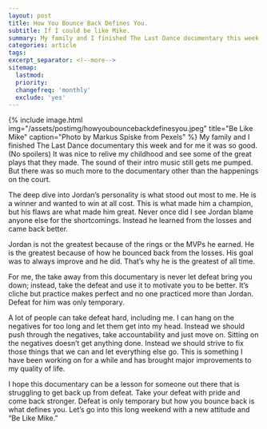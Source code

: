 ```yaml
---
layout: post
title: How You Bounce Back Defines You.
subtitle: If I could be like Mike.
summary: My family and I finished The Last Dance documentary this week and for me it was so good. (No spoilers) It was nice to relive my childhood and see some of the great plays that they made. The sound of their intro music still gets me pumped. But there was so much more to the documentary other than the happenings on the court.
categories: article
tags: 
excerpt_separator: <!--more-->
sitemap:
  lastmod: 
  priority: 
  changefreq: 'monthly'
  exclude: 'yes'
---
```

{% include image.html
  img="/assets/postimg/howyoubouncebackdefinesyou.jpeg"
  title="Be Like Mike"
  caption="Photo by Markus Spiske from Pexels" %}
My family and I finished The Last Dance documentary this week and for me it was so good. (No spoilers) It was nice to relive my childhood and see some of the great plays that they made. The sound of their intro music still gets me pumped. But there was so much more to the documentary other than the happenings on the court.

The deep dive into Jordan’s personality is what stood out most to me. He is a winner and wanted to win at all cost. This is what made him a champion, but his flaws are what made him great. Never once did I see Jordan blame anyone else for the shortcomings. Instead he learned from the losses and came back better.

Jordan is not the greatest because of the rings or the MVPs he earned. He is the greatest because of how he bounced back from the losses. His goal was to always improve and he did. That’s why he is the greatest of all time.

For me, the take away from this documentary is never let defeat bring you down; instead, take the defeat and use it to motivate you to be better. It’s cliche but practice makes perfect and no one practiced more than Jordan. Defeat for him was only temporary.

A lot of people can take defeat hard, including me. I can hang on the negatives for too long and let them get into my head. Instead we should push through the negatives, take accountability and just move on. Sitting on the negatives doesn’t get anything done. Instead we should strive to fix those things that we can and let everything else go. This is something I have been working on for a while and has brought major improvements to my quality of life.

I hope this documentary can be a lesson for someone out there that is struggling to get back up from defeat. Take your defeat with pride and come back stronger. Defeat is only temporary but how you bounce back is what defines you. Let’s go into this long weekend with a new attitude and “Be Like Mike.”